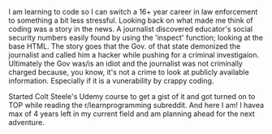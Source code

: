 I am learning to code so I can switch a 16+ year career in law enforcement to
something a bit less stressful.  Looking back on what made me think of coding
was a story in the news.  A journalist discovered educator's social security 
numbers easily found by using the 'inspect' function; looking at the base HTML.
The story goes that the Gov. of that state demonized the journalist and called
him a hacker while pushing for a criminal investigaion.  Ultimately the Gov 
was/is an idiot and the journalist was not criminally charged because, you know,
it's not a crime to look at publicly available information. Especially if it is
a vunerability by crappy coding.

Started Colt Steele's Udemy course to get a gist of it and got turned on to TOP
while reading the r/learnprogramming subreddit.  And here I am!  I havea max
of 4 years left in my current field and am planning ahead for the next adventure.
